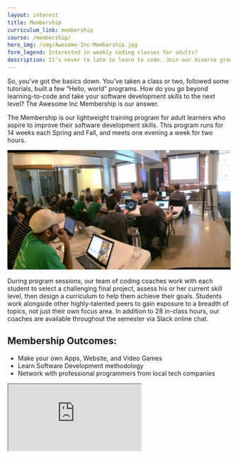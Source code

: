 ```yaml
---
layout: interest
title: Membership
curriculum_link: membership
course: /membership/
hero_img: /img/Awesome-Inc-Membership.jpg
form_legend: Interested in weekly coding classes for adults?
description: It's never to late to learn to code. Join our diverse group of professionals and learn a new skill. Meets Tuesday evenings from 7-9pm.
---
```


So, you've got the basics down. You've taken a class or two, followed some tutorials, built a few “Hello, world” programs. How do you go beyond learning-to-code and take your software development skills to the next level? The Awesome Inc Membership is our answer.

The Membership is our lightweight training program for adult learners who aspire to improve their software development skills. This program runs for 14 weeks each Spring and Fall, and meets one evening a week for two hours.

<div class="row">
<img alt="Student with iPhone app project at Awesome Inc Academy" src="/img/Awesome-Inc-Membership-2.jpg" class="col-md-8 col-md-offset-2 img-responsive">
</div>

During program sessions, our team of coding coaches work with each student to select a challenging final project, assess his or her current skill level, then design a curriculum to help them achieve their goals. Students work alongside other highly-talented peers to gain exposure to a breadth of topics, not just their own focus area. In addition to 28 in-class hours, our coaches are available throughout the semester via Slack online chat.

## Membership Outcomes:

*   Make your own Apps, Website, and Video Games
*   Learn Software Development methodology
*   Network with professional programmers from local tech companies

<div class="embed-responsive embed-responsive-16by9"><iframe class="embed-responsive-item" src="https://www.youtube.com/embed/kSqzDzU-Bxo"></iframe></div>